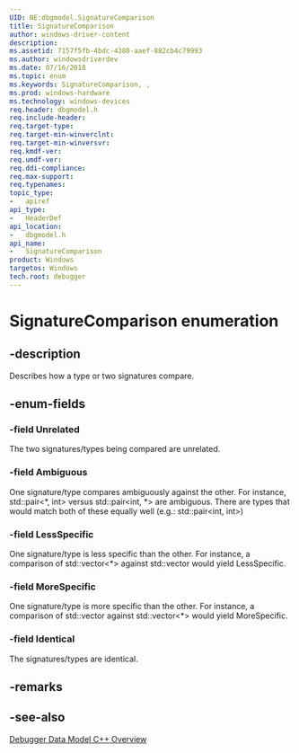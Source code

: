 ```yaml
---
UID: NE:dbgmodel.SignatureComparison
title: SignatureComparison
author: windows-driver-content
description: 
ms.assetid: 7157f5fb-4bdc-4380-aaef-882cb4c79993
ms.author: windowsdriverdev
ms.date: 07/16/2018
ms.topic: enum
ms.keywords: SignatureComparison, , 
ms.prod: windows-hardware
ms.technology: windows-devices
req.header: dbgmodel.h
req.include-header:
req.target-type:
req.target-min-winverclnt:
req.target-min-winversvr:
req.kmdf-ver:
req.umdf-ver:
req.ddi-compliance:
req.max-support:
req.typenames: 
topic_type: 
-	apiref
api_type: 
-	HeaderDef
api_location: 
-	dbgmodel.h
api_name: 
-	SignatureComparison
product: Windows
targetos: Windows
tech.root: debugger
---
```


# SignatureComparison enumeration

## -description

Describes how a type or two signatures compare.

## -enum-fields

### -field Unrelated 
The two signatures/types being compared are unrelated.

### -field Ambiguous 
One signature/type compares ambiguously against the other.  For instance, std::pair<*, int> versus std::pair<int, *> are ambiguous.  There are types that would
 match both of these equally well (e.g.: std::pair<int, int>) 
 
### -field LessSpecific 
One signature/type is less specific than the other.  For instance, a comparison of std::vector<*> against std::vector<int> would yield LessSpecific.

### -field MoreSpecific 
One signature/type is more specific than the other.  For instance, a comparison of std::vector<int> against std::vector<*> would yield MoreSpecific.

### -field Identical 
The signatures/types are identical.

## -remarks

## -see-also

[Debugger Data Model C++ Overview](https://review.docs.microsoft.com/en-us/windows-hardware/drivers/debugger/data-model-cpp-overview?branch=debugger-op-ref-docs)
